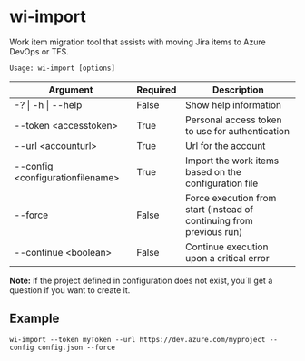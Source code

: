 # wi-import

Work item migration tool that assists with moving Jira items to Azure DevOps or TFS.

    Usage: wi-import [options]

|Argument|Required|Description|
|---|---|---|
|-? \| -h \| --help|False|Show help information|
|--token \<accesstoken>|True|Personal access token to use for authentication|
|--url \<accounturl>|True|Url for the account|
|--config \<configurationfilename>|True|Import the work items based on the configuration file|
|--force|False|Force execution from start (instead of continuing from previous run)|
|--continue \<boolean>|False|Continue execution upon a critical error|

**Note:** if the project defined in configuration does not exist, you´ll get a question if you want to create it. 

## Example

```
wi-import --token myToken --url https://dev.azure.com/myproject --config config.json --force
```
